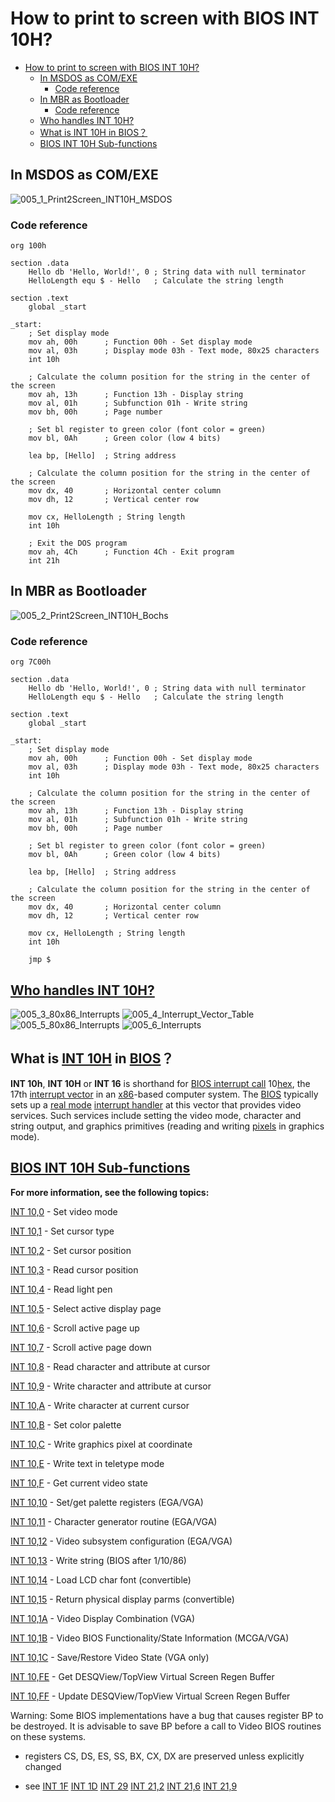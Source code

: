 # How to print to screen with BIOS INT 10H?

- [How to print to screen with BIOS INT 10H?](#how-to-print-to-screen-with-bios-int-10h)
  - [In MSDOS as COM/EXE](#in-msdos-as-comexe)
    - [Code reference](#code-reference)
  - [In MBR as Bootloader](#in-mbr-as-bootloader)
    - [Code reference](#code-reference-1)
  - [Who handles INT 10H?](#who-handles-int-10h)
  - [What is INT 10H in BIOS？](#what-is-int-10h-in-bios)
  - [BIOS INT 10H Sub-functions](#bios-int-10h-sub-functions)

## In MSDOS as COM/EXE

![005_1_Print2Screen_INT10H_MSDOS](./Images/005_1_Print2Screen_INT10H_MSDOS.png)

### Code reference

```
org 100h

section .data
    Hello db 'Hello, World!', 0 ; String data with null terminator
    HelloLength equ $ - Hello   ; Calculate the string length

section .text
    global _start

_start:
    ; Set display mode
    mov ah, 00h      ; Function 00h - Set display mode
    mov al, 03h      ; Display mode 03h - Text mode, 80x25 characters
    int 10h

    ; Calculate the column position for the string in the center of the screen
    mov ah, 13h      ; Function 13h - Display string
    mov al, 01h      ; Subfunction 01h - Write string
    mov bh, 00h      ; Page number

    ; Set bl register to green color (font color = green)
    mov bl, 0Ah      ; Green color (low 4 bits)

    lea bp, [Hello]  ; String address

    ; Calculate the column position for the string in the center of the screen
    mov dx, 40       ; Horizontal center column
    mov dh, 12       ; Vertical center row

    mov cx, HelloLength ; String length
    int 10h

    ; Exit the DOS program
    mov ah, 4Ch      ; Function 4Ch - Exit program
    int 21h
```

## In MBR as Bootloader

![005_2_Print2Screen_INT10H_Bochs](./Images/005_2_Print2Screen_INT10H_Bochs.png)

### Code reference

```
org 7C00h

section .data
    Hello db 'Hello, World!', 0 ; String data with null terminator
    HelloLength equ $ - Hello   ; Calculate the string length

section .text
    global _start

_start:
    ; Set display mode
    mov ah, 00h      ; Function 00h - Set display mode
    mov al, 03h      ; Display mode 03h - Text mode, 80x25 characters
    int 10h

    ; Calculate the column position for the string in the center of the screen
    mov ah, 13h      ; Function 13h - Display string
    mov al, 01h      ; Subfunction 01h - Write string
    mov bh, 00h      ; Page number

    ; Set bl register to green color (font color = green)
    mov bl, 0Ah      ; Green color (low 4 bits)

    lea bp, [Hello]  ; String address

    ; Calculate the column position for the string in the center of the screen
    mov dx, 40       ; Horizontal center column
    mov dh, 12       ; Vertical center row

    mov cx, HelloLength ; String length
    int 10h

    jmp $
```

## [Who handles INT 10H?](https://un.uobasrah.edu.iq/lectures/8108.pdf)

![005_3_80x86_Interrupts](./Images/005_3_80x86_Interrupts.png)
![005_4_Interrupt_Vector_Table](./Images/005_4_Interrupt_Vector_Table.png)
![005_5_80x86_Interrupts](./Images/005_5_80x86_Interrupts.png)
![005_6_Interrupts](./Images/005_6_Interrupts.png)

## What is [INT 10H](https://en.wikipedia.org/wiki/INT_10H) in [BIOS](https://wiki.osdev.org/BIOS#BIOS_functionshttps://wiki.osdev.org/BIOS#BIOS_functions)？

**INT 10h**, **INT 10H** or **INT 16** is shorthand for [BIOS interrupt call](https://en.wikipedia.org/wiki/BIOS_interrupt_call "BIOS interrupt call") 10[hex](https://en.wikipedia.org/wiki/Hexadecimal "Hexadecimal"), the 17th [interrupt vector](https://en.wikipedia.org/wiki/Interrupt_vector "Interrupt vector") in an [x86](https://en.wikipedia.org/wiki/X86 "X86")-based computer system. The [BIOS](https://en.wikipedia.org/wiki/BIOS "BIOS") typically sets up a [real mode](https://en.wikipedia.org/wiki/Real_mode "Real mode") [interrupt handler](https://en.wikipedia.org/wiki/Interrupt_handler "Interrupt handler") at this vector that provides video services. Such services include setting the video mode, character and string output, and graphics primitives (reading and writing [pixels](https://en.wikipedia.org/wiki/Pixel "Pixel") in graphics mode).

## [BIOS INT 10H Sub-functions](https://stanislavs.org/helppc/int_10.html)

**For more information, see the following topics:**

[INT 10,0](https://stanislavs.org/helppc/int_10-0.html) - Set video mode

[INT 10,1](https://stanislavs.org/helppc/int_10-1.html) - Set cursor type

[INT 10,2](https://stanislavs.org/helppc/int_10-2.html) - Set cursor position

[INT 10,3](https://stanislavs.org/helppc/int_10-3.html) - Read cursor position

[INT 10,4](https://stanislavs.org/helppc/int_10-4.html) - Read light pen

[INT 10,5](https://stanislavs.org/helppc/int_10-5.html) - Select active display page

[INT 10,6](https://stanislavs.org/helppc/int_10-6.html) - Scroll active page up

[INT 10,7](https://stanislavs.org/helppc/int_10-7.html) - Scroll active page down

[INT 10,8](https://stanislavs.org/helppc/int_10-8.html) - Read character and attribute at cursor

[INT 10,9](https://stanislavs.org/helppc/int_10-9.html) - Write character and attribute at cursor

[INT 10,A](https://stanislavs.org/helppc/int_10-a.html) - Write character at current cursor

[INT 10,B](https://stanislavs.org/helppc/int_10-b.html) - Set color palette

[INT 10,C](https://stanislavs.org/helppc/int_10-c.html) - Write graphics pixel at coordinate

[INT 10,E](https://stanislavs.org/helppc/int_10-e.html) - Write text in teletype mode

[INT 10,F](https://stanislavs.org/helppc/int_10-f.html) - Get current video state

[INT 10,10](https://stanislavs.org/helppc/int_10-10.html) - Set/get palette registers (EGA/VGA)

[INT 10,11](https://stanislavs.org/helppc/int_10-11.html) - Character generator routine (EGA/VGA)

[INT 10,12](https://stanislavs.org/helppc/int_10-12.html) - Video subsystem configuration (EGA/VGA)

[INT 10,13](https://stanislavs.org/helppc/int_10-13.html) - Write string (BIOS after 1/10/86)

[INT 10,14](https://stanislavs.org/helppc/int_10-14.html) - Load LCD char font (convertible)

[INT 10,15](https://stanislavs.org/helppc/int_10-15.html) - Return physical display parms (convertible)

[INT 10,1A](https://stanislavs.org/helppc/int_10-1a.html) - Video Display Combination (VGA)

[INT 10,1B](https://stanislavs.org/helppc/int_10-1b.html) - Video BIOS Functionality/State Information (MCGA/VGA)

[INT 10,1C](https://stanislavs.org/helppc/int_10-1c.html) - Save/Restore Video State  (VGA only)

[INT 10,FE](https://stanislavs.org/helppc/int_10-fe.html) - Get DESQView/TopView Virtual Screen Regen Buffer

[INT 10,FF](https://stanislavs.org/helppc/int_10-ff.html) - Update DESQView/TopView Virtual Screen Regen Buffer

Warning: Some BIOS implementations have a bug that causes register
BP to be destroyed.   It is advisable to save BP before a call to
Video BIOS routines on these systems.

- registers CS, DS, ES, SS, BX, CX, DX are preserved unless explicitly changed

- see  [INT 1F](https://stanislavs.org/helppc/int_1f.html)  [INT 1D](https://stanislavs.org/helppc/int_1d.html)  [INT 29](https://stanislavs.org/helppc/int_29.html)  [INT 21,2](https://stanislavs.org/helppc/int_21-2.html)  [INT 21,6](https://stanislavs.org/helppc/int_21-6.html)  [INT 21,9](https://stanislavs.org/helppc/int_21-9.html)
